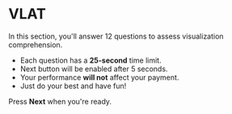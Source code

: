 # VLAT

In this section, you'll answer 12 questions to assess visualization comprehension.

- Each question has a **25-second** time limit.  
- Next button will be enabled after 5 seconds.  
- Your performance **will not** affect your payment.  
- Just do your best and have fun!  

Press **Next** when you're ready.